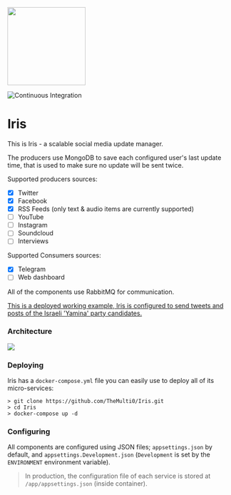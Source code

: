 <img src="https://i.imgur.com/Sb7FfrL.png" width="175pt"></img>

![Continuous Integration](https://github.com/TheMulti0/Iris/workflows/Continuous%20Integration/badge.svg)

# Iris

This is Iris - a scalable social media update manager.

The producers use MongoDB to save each configured user's last update time, that is used to make sure no update will be sent twice.

Supported producers sources:
 - [x] Twitter
 - [x] Facebook
 - [x] RSS Feeds (only text & audio items are currently supported)
 - [ ] YouTube
 - [ ] Instagram
 - [ ] Soundcloud
 - [ ] Interviews
 
Supported Consumers sources:
 - [x] Telegram
 - [ ] Web dashboard

All of the components use RabbitMQ for communication.

[This is a deployed working example, Iris is configured to send tweets and posts of the Israeli 'Yamina' party candidates.](https://t.me/YaminaUpdates)

### Architecture

<img src="https://i.imgur.com/Wtp5MgL.png"></img>

### Deploying

Iris has a `docker-compose.yml` file you can easily use to deploy all of its micro-services:

```
> git clone https://github.com/TheMulti0/Iris.git
> cd Iris
> docker-compose up -d
```

### Configuring

All components are configured using JSON files; `appsettings.json` by default, and `appsettings.Development.json` (`Development` is set by the `ENVIRONMENT` environment variable).

> In production, the configuration file of each service is stored at `/app/appsettings.json` (inside container).
